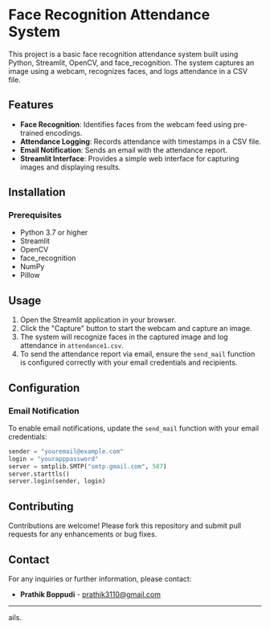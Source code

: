 


# Face Recognition Attendance System

This project is a basic face recognition attendance system built using Python, Streamlit, OpenCV, and face_recognition. The system captures an image using a webcam, recognizes faces, and logs attendance in a CSV file.

## Features

- **Face Recognition**: Identifies faces from the webcam feed using pre-trained encodings.
- **Attendance Logging**: Records attendance with timestamps in a CSV file.
- **Email Notification**: Sends an email with the attendance report.
- **Streamlit Interface**: Provides a simple web interface for capturing images and displaying results.

## Installation

### Prerequisites

- Python 3.7 or higher
- Streamlit
- OpenCV
- face_recognition
- NumPy
- Pillow


## Usage

1. Open the Streamlit application in your browser.
2. Click the "Capture" button to start the webcam and capture an image.
3. The system will recognize faces in the captured image and log attendance in `attendance1.csv`.
4. To send the attendance report via email, ensure the `send_mail` function is configured correctly with your email credentials and recipients.

## Configuration

### Email Notification

To enable email notifications, update the `send_mail` function with your email credentials:

```python
sender = "youremail@example.com"
login = "yourapppassword"
server = smtplib.SMTP("smtp.gmail.com", 587)
server.starttls()
server.login(sender, login)
```



## Contributing

Contributions are welcome! Please fork this repository and submit pull requests for any enhancements or bug fixes.


## Contact

For any inquiries or further information, please contact:
- **Prathik Boppudi** - [prathik3110@gmail.com](mailto:prathik3110@gmail.com)

---
ails.
